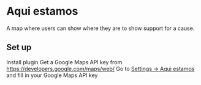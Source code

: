 # Aqui estamos

A map where users can show where they are to show support for a cause.

## Set up

Install plugin
Get a Google Maps API key from https://developers.google.com/maps/web/
Go to [Settings -> Aqui estamos](/wp-admin/options-general.php?page=aquiestamos)
and fill in your Google Maps API key
